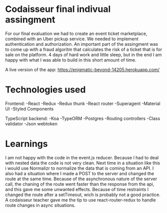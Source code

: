 
# Codaisseur final indivual assingment
For our final evaluation we had to create an event ticket marketplace, combined with an Uber pickup service. We needed to implement authentication and authorization. An important part of the assingment was to come up with a fraud algoritm that calculates the risk of a ticket that is for sale on the platform. 4 days of hard work and little sleep, but in the end I am happy with what I was able to build in this short amount of time.

A live version of the app: https://enigmatic-beyond-14205.herokuapp.com/

# Technologies used
Frontend:
-React
-Redux
-Redux thunk
-React router
-Superagent
-Material UI
-Styled Components

TypeScript backend:
-Koa
-TypeORM
-Postgres
-Routing controllers
-Class validator
-Json webtoken


# Learnings
I am not happy with the code in the event.js reducer. Because I had to deal with nested data the code is not very clean. Next time in a situation like this i would use Normalizr to normalize the data that is coming from an API.
I also had a situation where I made a POST to the server and changed the route at the same time. Because of the asynchronous nature of the server call, the chaning of the route went faster than the response from the api, and this gave me some unwanted effects. Because of time restraints I changed the route after a setTimeout, wich is probably not a good practice. A codaisseur teacher gave me the tip to use react-router-redux to handle route changes in async situations.      

